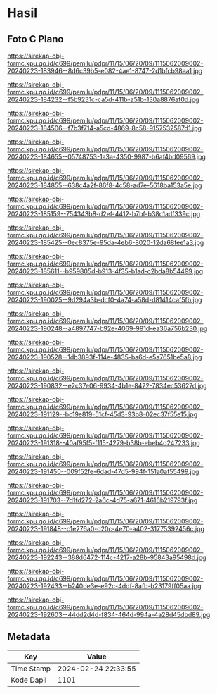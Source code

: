 # Hasil

## Foto C Plano

https://sirekap-obj-formc.kpu.go.id/c699/pemilu/pdpr/11/15/06/20/09/1115062009002-20240223-183946--8d6c39b5-e082-4ae1-8747-2d1bfcb98aa1.jpg

https://sirekap-obj-formc.kpu.go.id/c699/pemilu/pdpr/11/15/06/20/09/1115062009002-20240223-184232--f5b9231c-ca5d-411b-a51b-130a8876af0d.jpg

https://sirekap-obj-formc.kpu.go.id/c699/pemilu/pdpr/11/15/06/20/09/1115062009002-20240223-184506--f7b3f714-a5cd-4869-8c58-9157532587d1.jpg

https://sirekap-obj-formc.kpu.go.id/c699/pemilu/pdpr/11/15/06/20/09/1115062009002-20240223-184655--05748753-1a3a-4350-9987-b6af4bd09569.jpg

https://sirekap-obj-formc.kpu.go.id/c699/pemilu/pdpr/11/15/06/20/09/1115062009002-20240223-184855--638c4a2f-86f8-4c58-ad7e-5618ba153a5e.jpg

https://sirekap-obj-formc.kpu.go.id/c699/pemilu/pdpr/11/15/06/20/09/1115062009002-20240223-185159--754343b8-d2ef-4412-b7bf-b38c1adf339c.jpg

https://sirekap-obj-formc.kpu.go.id/c699/pemilu/pdpr/11/15/06/20/09/1115062009002-20240223-185425--0ec8375e-95da-4eb6-8020-12da68fee1a3.jpg

https://sirekap-obj-formc.kpu.go.id/c699/pemilu/pdpr/11/15/06/20/09/1115062009002-20240223-185611--b959805d-b913-4f35-b1ad-c2bda8b54499.jpg

https://sirekap-obj-formc.kpu.go.id/c699/pemilu/pdpr/11/15/06/20/09/1115062009002-20240223-190025--9d294a3b-dcf0-4a74-a58d-d81414caf5fb.jpg

https://sirekap-obj-formc.kpu.go.id/c699/pemilu/pdpr/11/15/06/20/09/1115062009002-20240223-190248--a4897747-b92e-4069-991d-ea36a756b230.jpg

https://sirekap-obj-formc.kpu.go.id/c699/pemilu/pdpr/11/15/06/20/09/1115062009002-20240223-190528--1db3893f-114e-4835-ba6d-e5a7651be5a8.jpg

https://sirekap-obj-formc.kpu.go.id/c699/pemilu/pdpr/11/15/06/20/09/1115062009002-20240223-190832--e2c37e06-9934-4b1e-8472-7834ec53627d.jpg

https://sirekap-obj-formc.kpu.go.id/c699/pemilu/pdpr/11/15/06/20/09/1115062009002-20240223-191129--bc19e819-51cf-45d3-93b8-02ec37f55e15.jpg

https://sirekap-obj-formc.kpu.go.id/c699/pemilu/pdpr/11/15/06/20/09/1115062009002-20240223-191318--40af95f5-f115-4279-b38b-ebeb4d247233.jpg

https://sirekap-obj-formc.kpu.go.id/c699/pemilu/pdpr/11/15/06/20/09/1115062009002-20240223-191450--009f52fe-6dad-47d5-994f-151a0af55499.jpg

https://sirekap-obj-formc.kpu.go.id/c699/pemilu/pdpr/11/15/06/20/09/1115062009002-20240223-191703--7d1fd272-2a6c-4d75-a671-4616b219793f.jpg

https://sirekap-obj-formc.kpu.go.id/c699/pemilu/pdpr/11/15/06/20/09/1115062009002-20240223-191848--c1e276a0-d20c-4e70-a402-31775392456c.jpg

https://sirekap-obj-formc.kpu.go.id/c699/pemilu/pdpr/11/15/06/20/09/1115062009002-20240223-192243--388d6472-114c-4217-a28b-95843a95498d.jpg

https://sirekap-obj-formc.kpu.go.id/c699/pemilu/pdpr/11/15/06/20/09/1115062009002-20240223-192433--b240de3e-e92c-4ddf-8afb-b23179ff05aa.jpg

https://sirekap-obj-formc.kpu.go.id/c699/pemilu/pdpr/11/15/06/20/09/1115062009002-20240223-192603--44dd2d4d-f834-464d-994a-4a28d45dbd89.jpg


## Metadata

| Key        | Value               |
| ---------- | ------------------- |
| Time Stamp | 2024-02-24 22:33:55 |
| Kode Dapil | 1101                |



